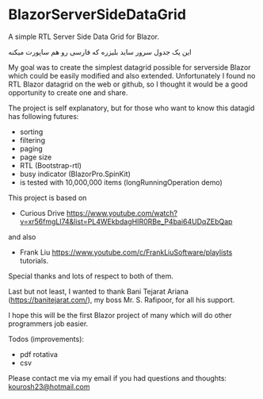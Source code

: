 # BlazorServerSideDataGrid
A simple RTL Server Side Data Grid for Blazor.

این یک جدول سرور ساید بلیزره که فارسی رو هم ساپورت میکنه

My goal was to create the simplest datagrid possible for serverside Blazor which could be easily modified and also extended.
Unfortunately I found no RTL Blazor datagrid on the web or github, so I thought it would be a good opportunity to create one and share.

The project is self explanatory, but for those who want to know this datagid has following futures:
- sorting
- filtering
- paging
- page size
- RTL (Bootstrap-rtl)
- busy indicator (BlazorPro.SpinKit)
- is tested with 10,000,000 items (longRunningOperation demo)

This project is based on
- Curious Drive
https://www.youtube.com/watch?v=xr56fmgLl74&list=PL4WEkbdagHIR0RBe_P4bai64UDqZEbQap

and also

- Frank Liu
https://www.youtube.com/c/FrankLiuSoftware/playlists
tutorials. 

Special thanks and lots of respect to both of them.

Last but not least, I wanted to thank Bani Tejarat Ariana (https://banitejarat.com/), my boss Mr. S. Rafipoor, for all his support.

I hope this will be the first Blazor project of many which will do other programmers job easier.

Todos (improvements):
- pdf rotativa
- csv

Please contact me via my email if you had questions and thoughts:
kourosh23@hotmail.com

